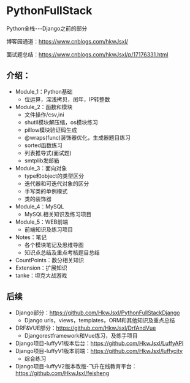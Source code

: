 # PythonFullStack

Python全栈---Django之前的部分

博客园通道：https://www.cnblogs.com/hkwJsxl/

面试题总结：https://www.cnblogs.com/hkwJsxl/p/17176331.html

## 介绍：

- Module_1：Python基础
  - 位运算，深浅拷贝，闰年，IP转整数
- Module_2：函数和模块
  - 文件操作/csv,ini
  - shutil模块解压缩，os模块练习
  - pillow模块验证码生成
  - @wraps(func)装饰器优化，生成器题目练习
  - sorted函数练习
  - 列表推导式(面试题)
  - smtplib发邮箱
- Module_3：面向对象
  - type和object的类型区分
  - 迭代器和可迭代对象的区分
  - 手写类的单例模式
  - 类的装饰器
- Module_4：MySQL
  - MySQL相关知识及练习项目
- Module_5：WEB前端
  - 前端知识及练习项目
- Notes：笔记
  - 各个模块笔记及思维导图
  - 知识点总结及重点考核题目总结
- CountPoints：数分相关知识
- Extension：扩展知识
- tanke：坦克大战游戏

## 后续

- Django部分：https://github.com/HkwJsxl/PythonFullStackDjango
  - Django urls，views，templates，ORM和其他知识及重点总结
- DRF&VUE部分：https://github.com/HkwJsxl/DrfAndVue
  - Djangorestframework和Vue练习，及练手项目
- Django项目-luffyV1版本后台：https://github.com/HkwJsxl/LuffyAPI
- Django项目-luffyV1版本前端：https://github.com/HkwJsxl/luffycity
  - 综合练习
- Django项目-luffyV2版本改版-飞升在线教育平台：https://github.com/HkwJsxl/feisheng
